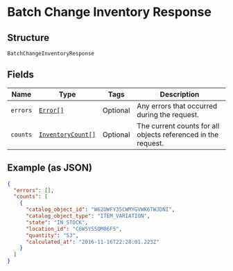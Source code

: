 
# Batch Change Inventory Response

## Structure

`BatchChangeInventoryResponse`

## Fields

| Name | Type | Tags | Description |
|  --- | --- | --- | --- |
| `errors` | [`Error[]`](/doc/models/error.md) | Optional | Any errors that occurred during the request. |
| `counts` | [`InventoryCount[]`](/doc/models/inventory-count.md) | Optional | The current counts for all objects referenced in the request. |

## Example (as JSON)

```json
{
  "errors": [],
  "counts": [
    {
      "catalog_object_id": "W62UWFY35CWMYGVWK6TWJDNI",
      "catalog_object_type": "ITEM_VARIATION",
      "state": "IN_STOCK",
      "location_id": "C6W5YS5QM06F5",
      "quantity": "53",
      "calculated_at": "2016-11-16T22:28:01.223Z"
    }
  ]
}
```


